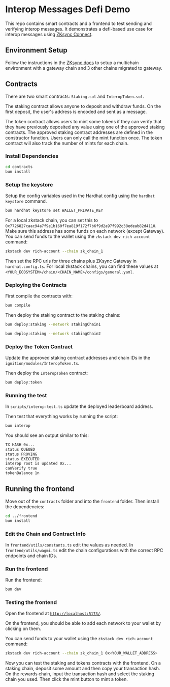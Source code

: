# Interop Messages Defi Demo

This repo contains smart contracts and a frontend to test sending and verifying interop messages.
It demonstrates a defi-based use case for interop messages using [ZKsync Connect](https://docs.zksync.io/zksync-network/unique-features/zksync-connect).

## Environment Setup

Follow the instructions in the [ZKsync docs](https://docs.zksync.io/zk-stack/running/gateway-settlement-layer) to setup a multichain environment with a gateway chain and 3 other chains migrated to gateway.

## Contracts

There are two smart contracts: `Staking.sol` and `InteropToken.sol`.

The staking contract allows anyone to deposit and withdraw funds.
On the first deposit, the user's address is encoded and sent as a message.

The token contract allows users to mint some tokens if they can verify that they have previously deposited any value using one of the approved staking contracts.
The approved staking contract addresses are defined in the constructor function.
Users can only call the mint function once.
The token contract will also track the number of mints for each chain.

### Install Dependencies

```bash
cd contracts
bun install
```

### Setup the keystore

Setup the config variables used in the Hardhat config using the `hardhat keystore` command.

```bash
bun hardhat keystore set WALLET_PRIVATE_KEY
```

For a local zkstack chain, you can set this to `0x7726827caac94a7f9e1b160f7ea819f172f7b6f9d2a97f992c38edeab82d4110`.
Make sure this address has some funds on each network (except Gateway).
You can send funds to the wallet using the `zkstack dev rich-account` command:

```bash
zkstack dev rich-account --chain zk_chain_1
```

Then set the RPC urls for three chains plus ZKsync Gateway in `hardhat.config.ts`.
For local zkstack chains, you can find these values at `<YOUR_ECOSYSTEM>/chain/<CHAIN_NAME>/configs/general.yaml`.

### Deploying the Contracts

First compile the contracts with:

```bash
bun compile
```

Then deploy the staking contract to the staking chains:

```bash
bun deploy:staking --network stakingChain1
```

```bash
bun deploy:staking --network stakingChain2
```

### Deploy the Token Contract

Update the approved staking contract addresses and chain IDs in the `ignition/modules/InteropToken.ts`.

Then deploy the `InteropToken` contract:

```bash
bun deploy:token
```

### Running the test

In `scripts/interop-test.ts` update the deployed leaderboard address.

Then test that everything works by running the script:

```bash
bun interop
```

You should see an output similar to this:

```bash
TX HASH 0x...
status QUEUED
status PROVING
status EXECUTED
interop root is updated 0x...
canVerify true
tokenBalance 1n
```

## Running the frontend

Move out of the `contracts` folder and into the `frontend` folder.
Then install the dependencies:

```bash
cd ../frontend
bun install
```

### Edit the Chain and Contract Info

In `frontend/utils/constants.ts` edit the values as needed.
In `frontend/utils/wagmi.ts` edit the chain configurations with the correct RPC endpoints and chain IDs.

### Run the frontend

Run the frontend:

```bash
bun dev
```

### Testing the frontend

Open the frontend at [`http://localhost:5173/`](http://localhost:5173/).

On the frontend, you should be able to add each network to your wallet by clicking on them.

You can send funds to your wallet using the `zkstack dev rich-account` command:

```bash
zkstack dev rich-account --chain zk_chain_1 0x<YOUR_WALLET_ADDRESS>
```

Now you can test the staking and tokens contracts with the frontend.
On a staking chain, deposit some amount and then copy your transaction hash.
On the rewards chain, input the transaction hash and select the staking chain you used.
Then click the mint button to mint a token.
